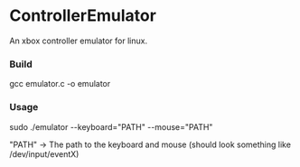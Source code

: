 # ControllerEmulator
An xbox controller emulator for linux.

### Build

gcc emulator.c -o emulator

### Usage

sudo ./emulator --keyboard="PATH" --mouse="PATH"

"PATH" -> The path to the keyboard and mouse (should look something like /dev/input/eventX)
